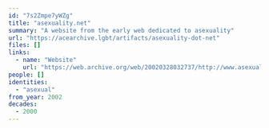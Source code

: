 ```yaml
---
id: "7s2Zmpe7yWZg"
title: "asexuality.net"
summary: "A website from the early web dedicated to asexuality"
url: "https://acearchive.lgbt/artifacts/asexuality-dot-net"
files: []
links:
  - name: "Website"
    url: "https://web.archive.org/web/20020328032737/http://www.asexuality.net/main.htm"
people: []
identities:
  - "asexual"
from_year: 2002
decades:
  - 2000
---
```

